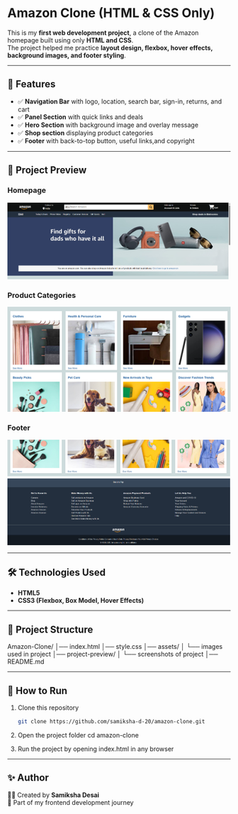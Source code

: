 #  Amazon Clone (HTML & CSS Only)

This is my **first web development project**, a clone of the Amazon homepage built using only **HTML and CSS**.  
The project helped me practice **layout design, flexbox, hover effects, background images, and footer styling**.

---

## 🚀 Features
- ✅ **Navigation Bar** with logo, location, search bar, sign-in, returns, and cart  
- ✅ **Panel Section** with quick links and deals  
- ✅ **Hero Section** with background image and overlay message  
- ✅ **Shop section** displaying product categories
- ✅ **Footer** with back-to-top button, useful links,and copyright  

---

## 📸 Project Preview

### Homepage
![Homepage](assets/project-preview/homepage.png)

### Product Categories
![Product Categories](assets/project-preview/products.png)

### Footer
![Footer](assets/project-preview/footer.png)

---

## 🛠️ Technologies Used
- **HTML5**
- **CSS3 (Flexbox, Box Model, Hover Effects)**

---

## 📂 Project Structure

Amazon-Clone/
│── index.html
│── style.css
│── assets/
│ └── images used in project
│── project-preview/
│ └── screenshots of project
│── README.md


---

## 📌 How to Run
1. Clone this repository  
   ```bash
   git clone https://github.com/samiksha-d-20/amazon-clone.git


2. Open the project folder
   cd amazon-clone

3. Run the project by opening index.html in any browser

---
## ✨ Author
👩‍💻 Created by **Samiksha Desai**  
📌 Part of my frontend development journey
